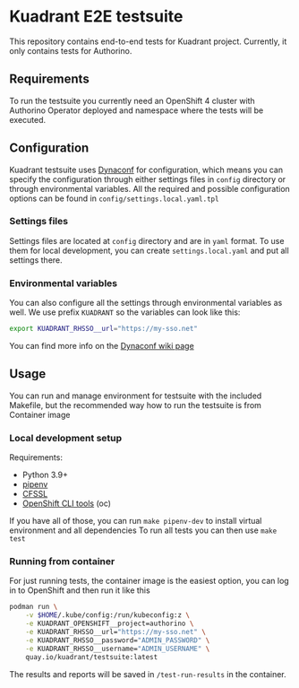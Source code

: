 # Kuadrant E2E testsuite

This repository contains end-to-end tests for Kuadrant project. Currently, it only contains tests for Authorino.

## Requirements

To run the testsuite you currently need an OpenShift 4 cluster with Authorino Operator deployed and namespace where the tests will be executed.

## Configuration

Kuadrant testsuite uses [Dynaconf](https://www.dynaconf.com/) for configuration, which means you can specify the configuration through either settings files in `config` directory or through environmental variables. 
All the required and possible configuration options can be found in `config/settings.local.yaml.tpl`

### Settings files

Settings files are located at `config` directory and are in `yaml` format. To use them for local development, you can create `settings.local.yaml` and put all settings there.

### Environmental variables

You can also configure all the settings through environmental variables as well. We use prefix `KUADRANT` so the variables can look like this:
```bash
export KUADRANT_RHSSO__url="https://my-sso.net"
```
You can find more info on the [Dynaconf wiki page](https://www.dynaconf.com/envvars/)

## Usage

You can run and manage environment for testsuite with the included Makefile, but the recommended way how to run the testsuite is from Container image

### Local development setup

Requirements:
* Python 3.9+
* [pipenv](https://pipenv.pypa.io/en/latest/)
* [CFSSL](https://github.com/cloudflare/cfssl)
* [OpenShift CLI tools](https://docs.openshift.com/container-platform/latest/cli_reference/openshift_cli/getting-started-cli.html) (oc)

If you have all of those, you can run ```make pipenv-dev``` to install virtual environment and all dependencies
To run all tests you can then use ```make test```

### Running from container

For just running tests, the container image is the easiest option, you can log in to OpenShift and then run it like this
```bash
podman run \
	-v $HOME/.kube/config:/run/kubeconfig:z \
	-e KUADRANT_OPENSHIFT__project=authorino \
	-e KUADRANT_RHSSO__url="https://my-sso.net" \
	-e KUADRANT_RHSSO__password="ADMIN_PASSWORD" \
	-e KUADRANT_RHSSO__username="ADMIN_USERNAME" \
	quay.io/kuadrant/testsuite:latest
```
The results and reports will be saved in `/test-run-results` in the container.
